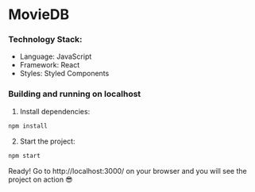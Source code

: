 # MovieDB

### Technology Stack:
- Language: JavaScript
- Framework: React
- Styles: Styled Components

### Building and running on localhost

1. Install dependencies:

```sh
npm install
```

2. Start the project:

```sh
npm start
```



Ready! Go to http://localhost:3000/ on your browser and you will see the project on action 😎
